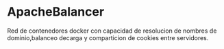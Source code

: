 # ApacheBalancer
Red de contenedores docker con capacidad de resolucion de nombres de dominio,balanceo decarga y comparticion de cookies entre servidores.
